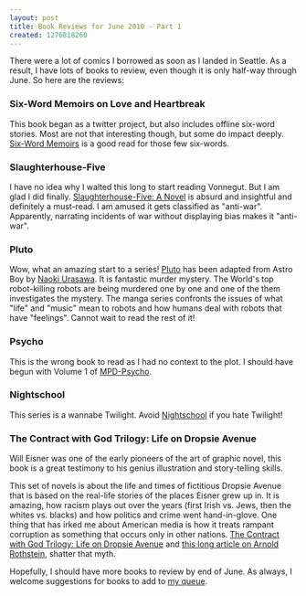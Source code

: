 ```yaml
--- 
layout: post
title: Book Reviews for June 2010 - Part 1
created: 1276818260
---
```

<p>There were a lot of comics I borrowed as soon as I landed in Seattle. As a result, I have lots of books to review, even though it is only half-way through June. So here are the reviews:</p> 

<h3>Six-Word Memoirs on Love and Heartbreak</h3>

<p>This book began as a twitter project, but also includes offline six-word stories. Most are not that interesting though, but some do impact deeply. 
<a href="http://www.amazon.com/gp/product/0061714623?ie=UTF8&tag=nimbupani-20&linkCode=as2&camp=1789&creative=390957&creativeASIN=0061714623">Six-Word Memoirs</a> is a good read for those few six-words.</p>

<h3>Slaughterhouse-Five</h3>
<p>I have no idea why I waited this long to start reading Vonnegut. But I am glad I did finally. <a href="http://www.amazon.com/gp/product/0385333846?ie=UTF8&tag=nimbupani-20&linkCode=as2&camp=1789&creative=390957&creativeASIN=0385333846">Slaughterhouse-Five: A Novel</a> is absurd and insightful and definitely a must-read. I am amused it gets classified as "anti-war". Apparently, narrating incidents of war without displaying bias makes it "anti-war".</p> 

<h3>Pluto</h3>
<p>Wow, what an amazing start to a series! <a href="http://www.amazon.com/gp/product/1421519186?ie=UTF8&tag=nimbupani-20&linkCode=as2&camp=1789&creative=390957&creativeASIN=1421519186">Pluto</a> has been adapted from Astro Boy by <a href="http://en.wikipedia.org/wiki/Naoki_Urasawa">Naoki Urasawa</a>. It is fantastic murder mystery. The World's top robot-killing robots are being murdered one by one and one of the them investigates the mystery. The manga series confronts the issues of what "life" and "music" mean to robots and how humans deal with robots that have "feelings". Cannot wait to read the rest of it! </p>

<h3>Psycho</h3>
<p>This is the wrong book to read as I had no context to the plot. I should have begun with Volume 1 of <a href="http://www.amazon.com/gp/product/1595822631?ie=UTF8&tag=nimbupani-20&linkCode=as2&camp=1789&creative=390957&creativeASIN=1595822631">MPD-Psycho</a>.</p> 


<h3>Nightschool</h3>
<p>This series is a wannabe Twilight. Avoid <a href="http://www.amazon.com/gp/product/0759528594?ie=UTF8&tag=nimbupani-20&linkCode=as2&camp=1789&creative=390957&creativeASIN=0759528594">Nightschool</a> if you hate Twilight!</p> 

<h3>The Contract with God Trilogy: Life on Dropsie Avenue</h3>
<p>Will Eisner was one of the early pioneers of the art of graphic novel, this book is a great testimony to his genius illustration and story-telling skills. </p>

<p>This set of novels is about the life and times of fictitious Dropsie Avenue that is based on the real-life stories of the places Eisner grew up in. It is amazing, how racism plays out over the years (first Irish vs. Jews, then the whites vs. blacks) and how politics and crime went hand-in-glove. One thing that has irked me about American media is how it treats rampant corruption as something that occurs only in other nations. <a href="http://www.amazon.com/gp/product/0393061051?ie=UTF8&tag=nimbupani-20&linkCode=as2&camp=1789&creative=390957&creativeASIN=0393061051">The Contract with God Trilogy: Life on Dropsie Avenue</a> and <a href="http://www.vanityfair.com/culture/features/2005/05/tosches200505?printable=true">this long article on Arnold Rothstein</a>, shatter that myth. </p>

<p>Hopefully, I should have more books to review by end of June. As always, I welcome suggestions for books to add to <a href="http://www.bookjetty.com/people/nimbupani/books?category=wanted">my queue</a>. </p>

